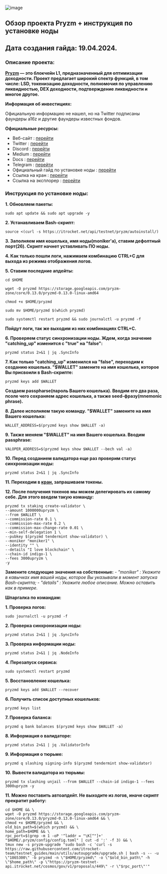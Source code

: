 ![image](https://github.com/Mozgiii9/PryzmSetupTheNode/assets/74683169/1fbfcd0e-ec3e-439a-9c40-740cc8524975)

## Обзор проекта Pryzm + инструкция по установке ноды

## Дата создания гайда: 19.04.2024.

### Описание проекта:

**[Pryzm](https://pryzm.zone/) — это блокчейн L1, предназначенный для оптимизации доходности. Проект предлагает широкий спектр функций, в том числе: LSD, токенизацию доходности, полномочия по управлению ликвидностью, DEX доходности, подтверждение ликвидности и многое другое.**

**Информация об инвестициях:**

Официальную информацию не нашел, но на Twitter подписаны фаундеры a16z и другие фаундеры известных фондов.

**Официальные ресурсы:**

- Веб-сайт : [перейти](https://pryzm.zone/)
- Twitter : [перейти](https://twitter.com/Pryzm_Zone)
- Discord : [перейти](http://discord.gg/sJN5Q2DBcP)
- Medium : [перейти](https://pryzm.medium.com/)
- Docs : [перейти](https://docs.pryzm.zone/)
- Telegram : [перейти](https://t.me/pryzm_zone)
- Официальный гайд по установке ноды : [перейти](https://docs.pryzm.zone/overview/maintain-guides/run-node/running-pryzmd/)
- Ссылка на кран : [перейти](https://testnet.pryzm.zone/faucet)
- Ссылка на эксплорер : [перейти](https://testnet.chainsco.pe/pryzm/validators)

### Инструкция по установке ноды:

**1. Обновляем пакеты:**
```
sudo apt update && sudo apt upgrade -y
```

**2. Устанавливаем Bash-скрипт:**
```
source <(curl -s https://itrocket.net/api/testnet/pryzm/autoinstall/)
```

**3. Заполняем имя кошелька, имя ноды(moniker'a), ставим дефолтный порт(26). Скрипт начнет уставливать ПО ноды.**

**4. Как только пошли логи, нажимаем комбинацию CTRL+C для выхода из режима отображения логов.**

**5. Ставим последние апдейты:**

```
cd $HOME
```

```
wget -O pryzmd https://storage.googleapis.com/pryzm-zone/core/0.13.0/pryzmd-0.13.0-linux-amd64
```

```
chmod +x $HOME/pryzmd
```

```
sudo mv $HOME/pryzmd $(which pryzmd)
```

```
sudo systemctl restart pryzmd && sudo journalctl -u pryzmd -f
```

**Пойдут логи, так же выходим из них комбинациях CTRL+C.**

**6. Проверяем статус синхронизации ноды. Ждем, когда значение "catching_up" изменится с "true" на "false":**

```
pryzmd status 2>&1 | jq .SyncInfo
```

**7. Как только "catching_up" изменился на "false", переходим к созданию кошелька. "$WALLET" замените на имя кошелька, которое Вы присвоили в Bash-скрипте:**

```
pryzmd keys add $WALLET
```

**Создаем passpharse(пароль Вашего кошелька). Вводим его два раза, псоле чего сохраняем адрес кошелька, а также seed-фразу(mnemonic phrase).**

**8. Далее исполняем такую команду. "$WALLET" замените на имя Вашего кошелька:**
```
WALLET_ADDRESS=$(pryzmd keys show $WALLET -a)
```

**9. Также меняем "$WALLET" на имя Вашего кошелька. Вводим passphrase:**

```
VALOPER_ADDRESS=$(pryzmd keys show $WALLET --bech val -a)
```

**10. Перед созданием валидатора еще раз проверим статус синхронизации ноды:**

```
pryzmd status 2>&1 | jq .SyncInfo
```

**11. Переходим в [кран](https://testnet.pryzm.zone/faucet), запрашиваем токены.**

**12. После получения токенов мы можем делегировать их самому себе. Для этого введем такую команду:**

```
pryzmd tx staking create-validator \
--amount 1000000upryzm \
--from $WALLET \
--commission-rate 0.1 \
--commission-max-rate 0.2 \
--commission-max-change-rate 0.01 \
--min-self-delegation 1 \
--pubkey $(pryzmd tendermint show-validator) \
--moniker "moniker1" \
--identity "" \
--details "I love blockchain" \
--chain-id indigo-1 \
--fees 3000upryzm \
-y
```

**Замените следующие значения на собственные:**
*- "moniker" : Укажите в кавычках имя вашей ноды, которое Вы указывали в момент запуска Bash-скрипта;*
*- "details" : Укажите любое описание. Можно оставить как в примере.*

**Шпаргалка по командам:**

**1. Проверка логов:**

```
sudo journalctl -u pryzmd -f
```

**2. Проверка синхронизации ноды:**

```
pryzmd status 2>&1 | jq .SyncInfo
```

**3. Проверка информации ноды:**

```
pryzmd status 2>&1 | jq .NodeInfo
```

**4.  Перезапуск сервиса:**

```
sudo systemctl restart pryzmd
```

**5. Восстановление кошелька:**

```
pryzmd keys add $WALLET --recover
```

**6. Получить список доступных кошельков:**

```
pryzmd keys list
```

**7. Проверка баланса:**

```
pryzmd q bank balances $(pryzmd keys show $WALLET -a)
```

**8. Информация о валидаторе:**

```
pryzmd status 2>&1 | jq .ValidatorInfo
```

**9. Информация о тюрьме:**

```
pryzmd q slashing signing-info $(pryzmd tendermint show-validator)
```

**10. Вывести валидатора из тюрьмы:**

```
pryzmd tx slashing unjail --from $WALLET --chain-id indigo-1 --fees 3000upryzm -y
```

**11. Можно поставить автоапдейт. Не выходите из логов, иначе скрипт прекратит работу:**

```
cd $HOME && \
wget -O pryzmd https://storage.googleapis.com/pryzm-zone/core/0.13.0/pryzmd-0.13.0-linux-amd64 && \
chmod +x $HOME/pryzmd && \
old_bin_path=$(which pryzmd) && \
home_path=$HOME && \
rpc_port=$(grep -m 1 -oP '^laddr = "\K[^"]+' "$HOME/.pryzm/config/config.toml" | cut -d ':' -f 3) && \
tmux new -s pryzm-upgrade "sudo bash -c 'curl -s https://raw.githubusercontent.com/itrocket-team/testnet_guides/main/utils/autoupgrade/upgrade.sh | bash -s -- -u \"1865300\" -b pryzmd -n \"$HOME/pryzmd\" -o \"$old_bin_path\" -h \"$home_path\" -p \"https://pryzm-testnet-api.itrocket.net/cosmos/gov/v1/proposals/449\" -r \"$rpc_port\"'"
